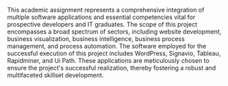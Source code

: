   This academic assignment represents a comprehensive integration of multiple software applications and essential competencies vital for prospective developers and IT graduates. The scope of this project encompasses a broad spectrum of sectors, including website development, business visualization, business intelligence, business process management, and process automation.
   The software employed for the successful execution of this project includes WordPress, Signavio, Tableau, Rapidminer, and Ui Path. These applications are meticulously chosen to ensure the project's successful realization, thereby fostering a robust and multifaceted skillset development.
